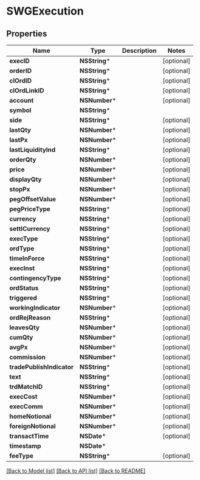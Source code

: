 # SWGExecution

## Properties
Name | Type | Description | Notes
------------ | ------------- | ------------- | -------------
**execID** | **NSString*** |  | [optional] 
**orderID** | **NSString*** |  | [optional] 
**clOrdID** | **NSString*** |  | [optional] 
**clOrdLinkID** | **NSString*** |  | [optional] 
**account** | **NSNumber*** |  | [optional] 
**symbol** | **NSString*** |  | 
**side** | **NSString*** |  | [optional] 
**lastQty** | **NSNumber*** |  | [optional] 
**lastPx** | **NSNumber*** |  | [optional] 
**lastLiquidityInd** | **NSString*** |  | [optional] 
**orderQty** | **NSNumber*** |  | [optional] 
**price** | **NSNumber*** |  | [optional] 
**displayQty** | **NSNumber*** |  | [optional] 
**stopPx** | **NSNumber*** |  | [optional] 
**pegOffsetValue** | **NSNumber*** |  | [optional] 
**pegPriceType** | **NSString*** |  | [optional] 
**currency** | **NSString*** |  | [optional] 
**settlCurrency** | **NSString*** |  | [optional] 
**execType** | **NSString*** |  | [optional] 
**ordType** | **NSString*** |  | [optional] 
**timeInForce** | **NSString*** |  | [optional] 
**execInst** | **NSString*** |  | [optional] 
**contingencyType** | **NSString*** |  | [optional] 
**ordStatus** | **NSString*** |  | [optional] 
**triggered** | **NSString*** |  | [optional] 
**workingIndicator** | **NSNumber*** |  | [optional] 
**ordRejReason** | **NSString*** |  | [optional] 
**leavesQty** | **NSNumber*** |  | [optional] 
**cumQty** | **NSNumber*** |  | [optional] 
**avgPx** | **NSNumber*** |  | [optional] 
**commission** | **NSNumber*** |  | [optional] 
**tradePublishIndicator** | **NSString*** |  | [optional] 
**text** | **NSString*** |  | [optional] 
**trdMatchID** | **NSString*** |  | [optional] 
**execCost** | **NSNumber*** |  | [optional] 
**execComm** | **NSNumber*** |  | [optional] 
**homeNotional** | **NSNumber*** |  | [optional] 
**foreignNotional** | **NSNumber*** |  | [optional] 
**transactTime** | **NSDate*** |  | [optional] 
**timestamp** | **NSDate*** |  | 
**feeType** | **NSString*** |  | [optional] 

[[Back to Model list]](../README.md#documentation-for-models) [[Back to API list]](../README.md#documentation-for-api-endpoints) [[Back to README]](../README.md)



